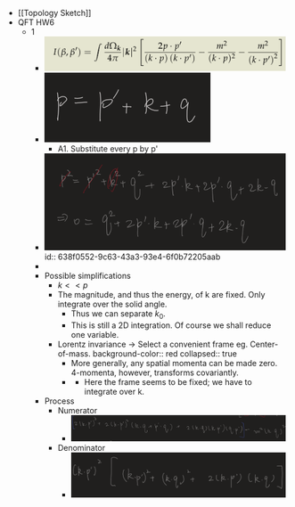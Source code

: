 - [[Topology Sketch]]
- QFT HW6
	- 1
		- ![image.png](../assets/image_1670314235957_0.png)
		- ![image.png](../assets/image_1670314280377_0.png)
			- A1. Substitute every p by p'
		- ![image.png](../assets/image_1670317410868_0.png)
		  id:: 638f0552-9c63-43a3-93e4-6f0b72205aab
		-
		- Possible simplifications
			- $k<<p$
			- The magnitude, and thus the energy, of k are fixed. Only integrate over the solid angle.
				- Thus we can separate $k_0$.
				- This is still a 2D integration. Of course we shall reduce one variable.
			- Lorentz invariance -> Select a convenient frame eg. Center-of-mass.
			  background-color:: red
			  collapsed:: true
				- More generally, any spatial momenta can be made zero. 4-momenta, however, transforms covariantly.
				- * Here the frame seems to be fixed; we have to integrate over k.
		- Process
			- Numerator
				- ![image.png](../assets/image_1670330634696_0.png)
			- Denominator
				- ![image.png](../assets/image_1670330654381_0.png)